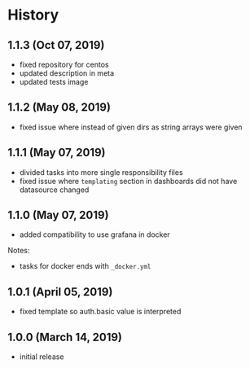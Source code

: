 # History

## 1.1.3 (Oct 07, 2019)

* fixed repository for centos
* updated description in meta
* updated tests image
  
## 1.1.2 (May 08, 2019)

* fixed issue where instead of given dirs as string arrays were given
  
## 1.1.1 (May 07, 2019)

* divided tasks into more single responsibility files
* fixed issue where `templating` section in dashboards did not have datasource changed

## 1.1.0 (May 07, 2019)

* added compatibility to use grafana in docker

Notes:

* tasks for docker ends with `_docker.yml`

## 1.0.1 (April 05, 2019)

* fixed template so auth.basic value is interpreted

## 1.0.0 (March 14, 2019)

* initial release

<!-- * Improved docs [change](url) -->

<!-- ### Backwards Incompatibilities / Notes -->

<!-- ### Important Changes -->

<!-- ### Others -->

<!-- ### Bug Fixes -->

<!-- ### Known Issues -->
